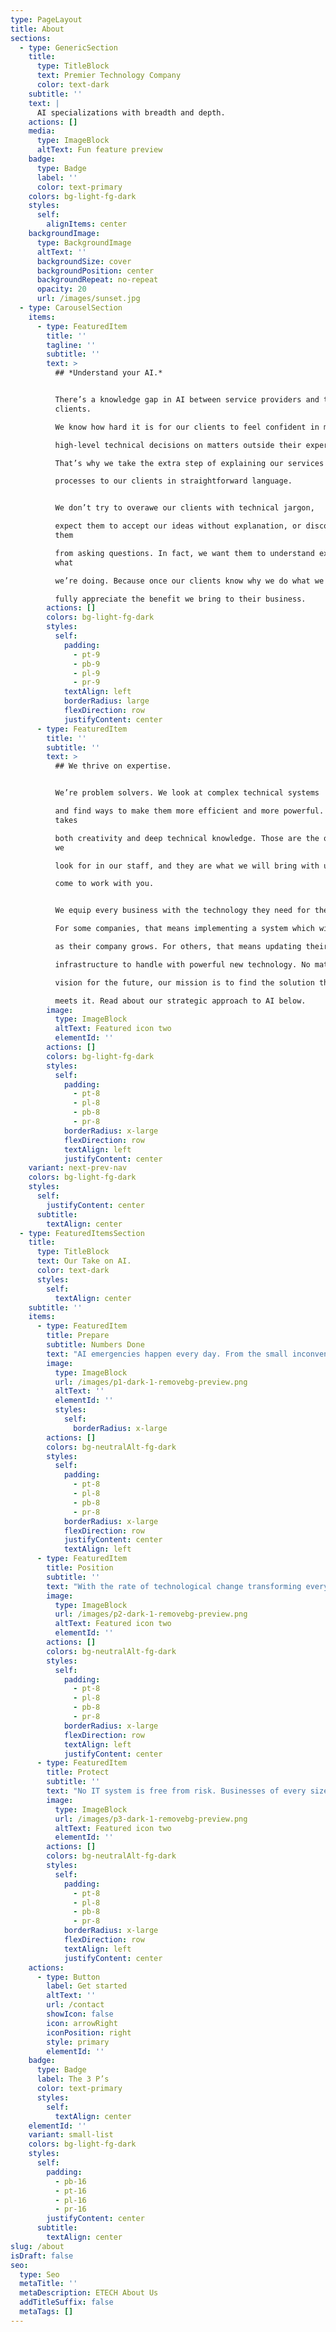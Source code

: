 ```yaml
---
type: PageLayout
title: About
sections:
  - type: GenericSection
    title:
      type: TitleBlock
      text: Premier Technology Company
      color: text-dark
    subtitle: ''
    text: |
      AI specializations with breadth and depth.
    actions: []
    media:
      type: ImageBlock
      altText: Fun feature preview
    badge:
      type: Badge
      label: ''
      color: text-primary
    colors: bg-light-fg-dark
    styles:
      self:
        alignItems: center
    backgroundImage:
      type: BackgroundImage
      altText: ''
      backgroundSize: cover
      backgroundPosition: center
      backgroundRepeat: no-repeat
      opacity: 20
      url: /images/sunset.jpg
  - type: CarouselSection
    items:
      - type: FeaturedItem
        title: ''
        tagline: ''
        subtitle: ''
        text: >
          ## *Understand your AI.*


          There’s a knowledge gap in AI between service providers and their
          clients.

          We know how hard it is for our clients to feel confident in making

          high-level technical decisions on matters outside their expertise.

          That’s why we take the extra step of explaining our services and

          processes to our clients in straightforward language.


          We don’t try to overawe our clients with technical jargon,

          expect them to accept our ideas without explanation, or discourage
          them

          from asking questions. In fact, we want them to understand exactly
          what

          we’re doing. Because once our clients know why we do what we do, they

          fully appreciate the benefit we bring to their business.
        actions: []
        colors: bg-light-fg-dark
        styles:
          self:
            padding:
              - pt-9
              - pb-9
              - pl-9
              - pr-9
            textAlign: left
            borderRadius: large
            flexDirection: row
            justifyContent: center
      - type: FeaturedItem
        title: ''
        subtitle: ''
        text: >
          ## We thrive on expertise.


          We’re problem solvers. We look at complex technical systems

          and find ways to make them more efficient and more powerful. That
          takes

          both creativity and deep technical knowledge. Those are the qualities
          we

          look for in our staff, and they are what we will bring with us when we

          come to work with you.


          We equip every business with the technology they need for the future.

          For some companies, that means implementing a system which will scale

          as their company grows. For others, that means updating their

          infrastructure to handle with powerful new technology. No matter your

          vision for the future, our mission is to find the solution that best

          meets it. Read about our strategic approach to AI below.
        image:
          type: ImageBlock
          altText: Featured icon two
          elementId: ''
        actions: []
        colors: bg-light-fg-dark
        styles:
          self:
            padding:
              - pt-8
              - pl-8
              - pb-8
              - pr-8
            borderRadius: x-large
            flexDirection: row
            textAlign: left
            justifyContent: center
    variant: next-prev-nav
    colors: bg-light-fg-dark
    styles:
      self:
        justifyContent: center
      subtitle:
        textAlign: center
  - type: FeaturedItemsSection
    title:
      type: TitleBlock
      text: Our Take on AI.
      color: text-dark
      styles:
        self:
          textAlign: center
    subtitle: ''
    items:
      - type: FeaturedItem
        title: Prepare
        subtitle: Numbers Done
        text: "AI emergencies happen every day. From the small inconveniences of old\nand failing hardware to large problems caused by natural disasters,\nfire damage, and electricity outages. Our proactive approach to AI\nmanagement mitigates the risk of an unexpected failure. But, should the\nworst happen, we provide 24/7 support to ensure you are never\nwithout\_service.\n"
        image:
          type: ImageBlock
          url: /images/p1-dark-1-removebg-preview.png
          altText: ''
          elementId: ''
          styles:
            self:
              borderRadius: x-large
        actions: []
        colors: bg-neutralAlt-fg-dark
        styles:
          self:
            padding:
              - pt-8
              - pl-8
              - pb-8
              - pr-8
            borderRadius: x-large
            flexDirection: row
            justifyContent: center
            textAlign: left
      - type: FeaturedItem
        title: Position
        subtitle: ''
        text: "With the rate of technological change transforming every corner of\nthe economy, businesses must be adaptable to keep pace. Managed AI\nservices provide a crucial role in helping businesses make the best use\nof their resources. We strategize with businesses to find the solutions\nthat will leave them well-placed to take advantage of opportunities as\nthey\_arise.\n"
        image:
          type: ImageBlock
          url: /images/p2-dark-1-removebg-preview.png
          altText: Featured icon two
          elementId: ''
        actions: []
        colors: bg-neutralAlt-fg-dark
        styles:
          self:
            padding:
              - pt-8
              - pl-8
              - pb-8
              - pr-8
            borderRadius: x-large
            flexDirection: row
            textAlign: left
            justifyContent: center
      - type: FeaturedItem
        title: Protect
        subtitle: ''
        text: "No IT system is free from risk. Businesses of every size need to \nguard against data leaks, security breaches, and exploitable weaknesses \ndue to human error. But keeping data safe also requires protection from \naccident and system failure. We follow industry compliance standards \nthat not only safeguard data privacy, but also aid in backup \nand\_recovery.\n"
        image:
          type: ImageBlock
          url: /images/p3-dark-1-removebg-preview.png
          altText: Featured icon two
          elementId: ''
        actions: []
        colors: bg-neutralAlt-fg-dark
        styles:
          self:
            padding:
              - pt-8
              - pl-8
              - pb-8
              - pr-8
            borderRadius: x-large
            flexDirection: row
            textAlign: left
            justifyContent: center
    actions:
      - type: Button
        label: Get started
        altText: ''
        url: /contact
        showIcon: false
        icon: arrowRight
        iconPosition: right
        style: primary
        elementId: ''
    badge:
      type: Badge
      label: The 3 P’s
      color: text-primary
      styles:
        self:
          textAlign: center
    elementId: ''
    variant: small-list
    colors: bg-light-fg-dark
    styles:
      self:
        padding:
          - pb-16
          - pt-16
          - pl-16
          - pr-16
        justifyContent: center
      subtitle:
        textAlign: center
slug: /about
isDraft: false
seo:
  type: Seo
  metaTitle: ''
  metaDescription: ETECH About Us
  addTitleSuffix: false
  metaTags: []
---
```

